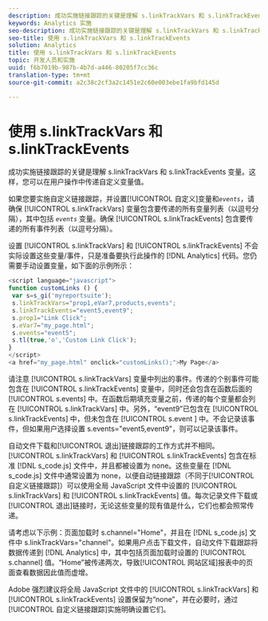 ```yaml
---
description: 成功实施链接跟踪的关键是理解 s.linkTrackVars 和 s.linkTrackEvents 变量。这样，您可以在用户操作中传递自定义变量值。
keywords: Analytics 实施
seo-description: 成功实施链接跟踪的关键是理解 s.linkTrackVars 和 s.linkTrackEvents 变量。这样，您可以在用户操作中传递自定义变量值。
seo-title: 使用 s.linkTrackVars 和 s.linkTrackEvents
solution: Analytics
title: 使用 s.linkTrackVars 和 s.linkTrackEvents
topic: 开发人员和实施
uuid: f6b7019b-987b-4b7d-a446-80205f7cc36c
translation-type: tm+mt
source-git-commit: a2c38c2cf3a2c1451e2c60e003ebe1fa9bfd145d

---
```



# 使用 s.linkTrackVars 和 s.linkTrackEvents

成功实施链接跟踪的关键是理解 s.linkTrackVars 和 s.linkTrackEvents 变量。这样，您可以在用户操作中传递自定义变量值。

如果您要实施自定义链接跟踪，并设置[!UICONTROL 自定义]变量和&#x200B;*`events`*，请确保 [!UICONTROL s.linkTrackVars] 变量包含要传递的所有变量列表（以逗号分隔），其中包括 *`events`* 变量。确保 [!UICONTROL s.linkTrackEvents] 包含要传递的所有事件列表（以逗号分隔）。

设置 [!UICONTROL s.linkTrackVars] 和 [!UICONTROL s.linkTrackEvents] 不会实际设置这些变量/事件，只是准备要执行此操作的 [!DNL Analytics] 代码。您仍需要手动设置变量，如下面的示例所示：

```js
<script language="javascript"> 
function customLinks () { 
 var s=s_gi('myreportsuite'); 
 s.linkTrackVars="prop1,eVar7,products,events"; 
 s.linkTrackEvents="event5,event9"; 
 s.prop1="Link Click"; 
 s.eVar7="my_page.html"; 
 s.events="event5"; 
 s.tl(true,'o','Custom Link Click'); 
} 
</script> 
<a href="my_page.html" onclick="customLinks();">My Page</a> 
```

请注意 [!UICONTROL s.linkTrackVars] 变量中列出的事件。传递的个别事件可能包含在 [!UICONTROL s.linkTrackEvents] 变量中，同时还会包含在函数后面的 [!UICONTROL s.events] 中。在函数后期填充变量之前，传递的每个变量都会列在 [!UICONTROL s.linkTrackVars] 中。另外，“event9”已包含在 [!UICONTROL s.linkTrackEvents] 中，但未包含在 [!UICONTROL s.event ] 中。不会记录该事件，但如果用户选择设置 s.events="event5,event9"，则可以记录该事件。

自动文件下载和[!UICONTROL 退出]链接跟踪的工作方式并不相同。[!UICONTROL s.linkTrackVars] 和 [!UICONTROL s.linkTrackEvents] 包含在标准 [!DNL s_code.js] 文件中，并且都被设置为 none。这些变量在 [!DNL s_code.js] 文件中通常设置为 none，以便自动链接跟踪（不同于[!UICONTROL 自定义链接跟踪]）可以使用全局 JavaScript 文件中设置的 [!UICONTROL s.linkTrackVars] 和 [!UICONTROL s.linkTrackEvents] 值。每次记录文件下载或[!UICONTROL 退出]链接时，无论这些变量的现有值是什么，它们也都会照常传递。

请考虑以下示例：页面加载时 s.channel="Home"，并且在 [!DNL s_code.js] 文件中 s.linkTrackVars="channel"。如果用户点击下载文件，自动文件下载跟踪将数据传递到 [!DNL Analytics] 中，其中包括页面加载时设置的 [!UICONTROL s.channel] 值。“Home”被传递两次，导致[!UICONTROL 网站区域]报表中的页面查看数据因此值而虚增。

Adobe 强烈建议将全局 JavaScript 文件中的 [!UICONTROL s.linkTrackVars] 和 [!UICONTROL s.linkTrackEvents] 设置保留为“none”，并在必要时，通过[!UICONTROL 自定义链接跟踪]实施明确设置它们。
